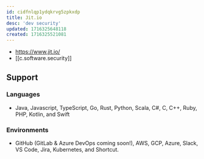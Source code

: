 ```yaml
---
id: cidfnlqp1ydqkrvg5zpkxdp
title: Jit.io
desc: 'dev security'
updated: 1716325648118
created: 1716325521081
---
```


- https://www.jit.io/ 
- [[c.software.security]]

## Support

### Languages

- Java, Javascript, TypeScript, Go, Rust, Python, Scala, C#, C, C++, Ruby, PHP, Kotlin, and Swift


### Environments

- GitHub (GitLab & Azure DevOps coming soon!), AWS, GCP, Azure, Slack, VS Code, Jira, Kubernetes, and Shortcut.